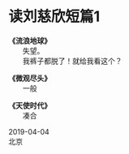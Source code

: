 # 读刘慈欣短篇1
**《流浪地球》**  
　　失望。  
　　我裤子都脱了！就给我看这个？

**《微观尽头》**  
　　一般

**《天使时代》**  
　　凑合

2019-04-04  
北京
